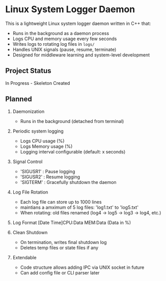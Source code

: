 # Linux System Logger Daemon

This is a lightweight Linux system logger daemon written in C++ that:
- Runs in the background as a daemon process
- Logs CPU and memory usage every few seconds
- Writes logs to rotating log files in `logs/`
- Handles UNIX signals (pause, resume, terminate)
- Designed for middleware learning and system-level development

## Project Status
  In Progress - Skeleton Created

## Planned 

1. Daemonization 
   - Runs in the background (detached from terminal)

2. Periodic system logging 
   - Logs CPU usage (%)
   - Logs Memory usage (%)
   - Logging interval configurable (default: x seconds)

3. Signal Control
   - 'SIGUSR1' : Pause logging
   - 'SIGUSR2' : Resume logging
   - 'SIGTERM' : Gracefully shutdown the daemon 

4. Log File Rotation
   - Each log file can store up to 1000 lines 
   - maintians a amximum of 5 log files: 'log1.txt' to 'log5.txt'
   - When rotating: old files renamed (log4 -> log5 -> log3 -> log4, etc.)

5. Log Format
   [Date Time]CPU:Data MEM:Data (Data in %)

6. Clean Shutdown 
   - On termination, writes final shutdown log
   - Deletes temp files or state files if any 

7. Extendable 
   - Code structure allows adding IPC via UNIX socket in future
   - Can add config file or CLI parser later 

   

